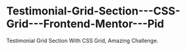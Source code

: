 # Testimonial-Grid-Section---CSS-Grid---Frontend-Mentor---Pid
Testimonial Grid Section With CSS Grid, Amazing Challenge.
